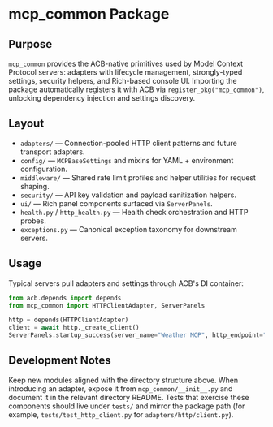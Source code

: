 # mcp_common Package

## Purpose
`mcp_common` provides the ACB-native primitives used by Model Context Protocol servers: adapters with lifecycle management, strongly-typed settings, security helpers, and Rich-based console UI. Importing the package automatically registers it with ACB via `register_pkg("mcp_common")`, unlocking dependency injection and settings discovery.

## Layout
- `adapters/` — Connection-pooled HTTP client patterns and future transport adapters.
- `config/` — `MCPBaseSettings` and mixins for YAML + environment configuration.
- `middleware/` — Shared rate limit profiles and helper utilities for request shaping.
- `security/` — API key validation and payload sanitization helpers.
- `ui/` — Rich panel components surfaced via `ServerPanels`.
- `health.py` / `http_health.py` — Health check orchestration and HTTP probes.
- `exceptions.py` — Canonical exception taxonomy for downstream servers.

## Usage
Typical servers pull adapters and settings through ACB's DI container:

```python
from acb.depends import depends
from mcp_common import HTTPClientAdapter, ServerPanels

http = depends(HTTPClientAdapter)
client = await http._create_client()
ServerPanels.startup_success(server_name="Weather MCP", http_endpoint="http://localhost:8000")
```

## Development Notes
Keep new modules aligned with the directory structure above. When introducing an adapter, expose it from `mcp_common/__init__.py` and document it in the relevant directory README. Tests that exercise these components should live under `tests/` and mirror the package path (for example, `tests/test_http_client.py` for `adapters/http/client.py`).
